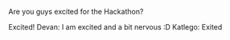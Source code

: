 Are you guys excited for the Hackathon?

Excited!
Devan: I am excited and a bit nervous :D
Katlego: Exited
